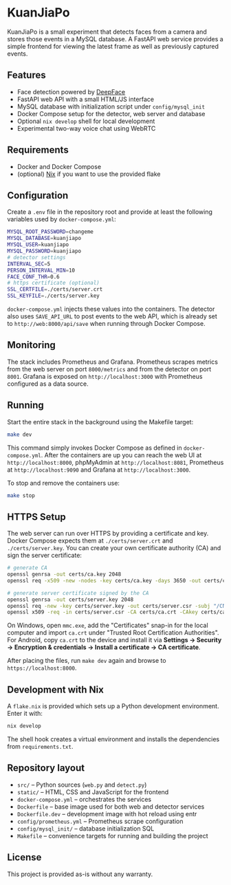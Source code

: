# KuanJiaPo

KuanJiaPo is a small experiment that detects faces from a camera and stores
those events in a MySQL database. A FastAPI web service provides a simple
frontend for viewing the latest frame as well as previously captured events.

## Features

- Face detection powered by [DeepFace](https://github.com/serengil/deepface)
- FastAPI web API with a small HTML/JS interface
- MySQL database with initialization script under `config/mysql_init`
- Docker Compose setup for the detector, web server and database
- Optional `nix develop` shell for local development
- Experimental two-way voice chat using WebRTC

## Requirements

- Docker and Docker Compose
- (optional) [Nix](https://nixos.org) if you want to use the provided flake

## Configuration

Create a `.env` file in the repository root and provide at least the following
variables used by `docker-compose.yml`:

```bash
MYSQL_ROOT_PASSWORD=changeme
MYSQL_DATABASE=kuanjiapo
MYSQL_USER=kuanjiapo
MYSQL_PASSWORD=kuanjiapo
# detector settings
INTERVAL_SEC=5
PERSON_INTERVAL_MIN=10
FACE_CONF_THR=0.6
# https certificate (optional)
SSL_CERTFILE=./certs/server.crt
SSL_KEYFILE=./certs/server.key
```

`docker-compose.yml` injects these values into the containers. The detector
also uses `SAVE_API_URL` to post events to the web API, which is already set to
`http://web:8000/api/save` when running through Docker Compose.

## Monitoring

The stack includes Prometheus and Grafana. Prometheus scrapes metrics from the
web server on port `8000/metrics` and from the detector on port `8001`. Grafana
is exposed on `http://localhost:3000` with Prometheus configured as a data
source.

## Running

Start the entire stack in the background using the Makefile target:

```bash
make dev
```

This command simply invokes Docker Compose as defined in
`docker-compose.yml`. After the containers are up you can reach the web UI at
`http://localhost:8000`, phpMyAdmin at `http://localhost:8081`, Prometheus at
`http://localhost:9090` and Grafana at `http://localhost:3000`.

To stop and remove the containers use:

```bash
make stop
```

## HTTPS Setup

The web server can run over HTTPS by providing a certificate and key. Docker
Compose expects them at `./certs/server.crt` and `./certs/server.key`. You can
create your own certificate authority (CA) and sign the server certificate:

```bash
# generate CA
openssl genrsa -out certs/ca.key 2048
openssl req -x509 -new -nodes -key certs/ca.key -days 3650 -out certs/ca.crt -subj "/CN=Home CA"

# generate server certificate signed by the CA
openssl genrsa -out certs/server.key 2048
openssl req -new -key certs/server.key -out certs/server.csr -subj "/CN=jasonkuan"
openssl x509 -req -in certs/server.csr -CA certs/ca.crt -CAkey certs/ca.key -CAcreateserial -out certs/server.crt -days 3650 -extfile san.ext
```

On Windows, open `mmc.exe`, add the "Certificates" snap-in for the local
computer and import `ca.crt` under "Trusted Root Certification Authorities".
For Android, copy `ca.crt` to the device and install it via
**Settings → Security → Encryption & credentials → Install a certificate → CA certificate**.

After placing the files, run `make dev` again and browse to
`https://localhost:8000`.

## Development with Nix

A `flake.nix` is provided which sets up a Python development environment. Enter
it with:

```bash
nix develop
```

The shell hook creates a virtual environment and installs the dependencies from
`requirements.txt`.

## Repository layout

- `src/` – Python sources (`web.py` and `detect.py`)
- `static/` – HTML, CSS and JavaScript for the frontend
- `docker-compose.yml` – orchestrates the services
- `Dockerfile` – base image used for both web and detector services
- `Dockerfile.dev` – development image with hot reload using entr
- `config/prometheus.yml` – Prometheus scrape configuration
- `config/mysql_init/` – database initialization SQL
- `Makefile` – convenience targets for running and building the project

## License

This project is provided as-is without any warranty.
